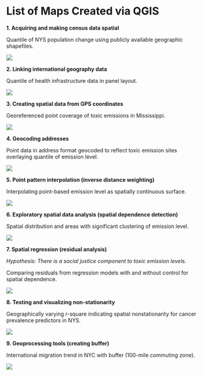 # List of Maps Created via QGIS

__1. Acquiring and making census data spatial__

Quantile of NYS population change using publicly available geographic shapefiles.

![](image1.png)

__2. Linking international geography data__

Quantile of health infrastructure data in panel layout.

![](image2.png)

__3. Creating spatial data from GPS coordinates__

Georeferenced point coverage of toxic emissions in Mississippi.

![](image3.png)

__4. Geocoding addresses__

Point data in address format geocoded to reflect toxic emission sites overlaying quantile of emission level.

![](image4.png)

__5. Point pattern interpolation (inverse distance weighting)__

Interpolating point-based emission level as spatially continuous surface.

![](image5.png)

__6. Exploratory spatial data analysis (spatial dependence detection)__

Spatial distribution and areas with significant clustering of emission level.

![](image6.png)

__7. Spatial regression (residual analysis)__

_Hypothesis: There is a social justice component to toxic emission levels._

Comparing residuals from regression models with and without control for spatial dependence.

![](image7.png)

__8. Testing and visualizing non-stationarity__

Geographically varying r-square indicating spatial nonstationarity for cancer prevalence predictors in NYS.

![](image8.png)

__9. Geoprocessing tools (creating buffer)__

International migration trend in NYC with buffer (100-mile commuting zone).

![](image9.png)


